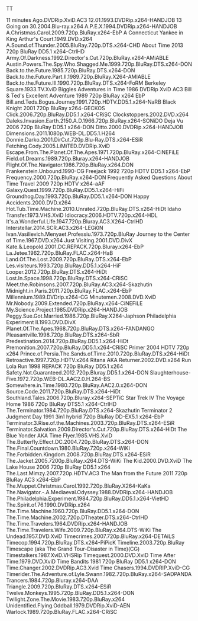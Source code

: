 TT


11 minutes Ago.DVDRip.XviD.AC3
12.01.1993.DVDRip.x264-HANDJOB
13 Going on 30.2004.Blu-ray.x264
A.P.E.X.1994.DVDRip.x264-HANDJOB
A.Christmas.Carol.2009.720p.BluRay.x264-EbP
A Connecticut Yankee in King Arthur's Court.1949.DVD.x264
A.Sound.of.Thunder.2005.BluRay.720p.DTS.x264-CHD
About Time 2013 720p BluRay DD5.1 x264-CtrlHD
Army.Of.Darkness.1992.Director's.Cut.720p.BluRay.x264-AMiABLE
Austin.Powers.The.Spy.Who.Shagged.Me.1999.720p.BluRay.DTS.x264-DON
Back.to.the.Future.1985.720p.BluRay.DTS.x264-DON
Back.to.the.Future.Part.II.1989.720p.BluRay.X264-AMIABLE
Back.to.the.Future.III.1990.720p.BluRay.DTS.x264-FoRM
Berkeley Square.1933.TV.XviD
Biggles Adventures in Time 1986 DVDRip XviD AC3
Bill & Ted's Excellent Adventure 1989 720p BluRay x264 EbP
Bill.and.Teds.Bogus.Journey.1991.720p.HDTV.DD5.1.x264-NaRB
Black Knight 2001 720p BluRay x264-GECKOS
Click.2006.720p.BluRay.DD5.1.x264-CRiSC
Clockstoppers.2002.DVD.x264
Daleks.Invasion.Earth.2150.A.D.1966.720p.BluRay.x264-SONiDO
Deja Vu 2006 720p BluRay DD5.1 x264-DON
Ditto.2000.DVDRip.x264-HANDJOB
Dimensions.2011.1080p.WEB-DL.DD5.1.H264
Donnie.Darko.2001.DirCut.720p.Blu-Ray.DTS.x264-ESiR
Fetching.Cody.2005.LiMiTED.DVDRip.XviD
Escape.From.The.Planet.Of.The.Apes.1971.720p.BluRay.x264-CiNEFiLE
Field.of.Dreams.1989.720p.Bluray.x264-HANDJOB
Flight.Of.The.Navigator.1986.720p.BluRay.x264.DON
Frankenstein.Unbound.1990-CG
Freejack 1992 720p HDTV DD5.1 x264-EbP
Frequency.2000.720p.BluRay.x264-DON
Frequently Asked Questions About Time Travel 2009 720p HDTV x264-aAF
Galaxy.Quest.1999.720p.BluRay.DD5.1.x264-HiFi
Groundhog.Day.1993.720p.BluRay.DD5.1.x264-DON
Happy Accidents.2000.DVD.x264
Hot.Tub.Time.Machine.2010.Unrated.720p.BluRay.DTS.x264-HiDt
Idaho Transfer.1973.VHS.XviD
Idiocracy.2006.HDTV.720p.x264-HDL
It's.a.Wonderful.Life.1947.720p.Bluray.AC3.X264-CtrlHD
Interstellar.2014.SCR.AC3.x264-LEGi0N
Ivan.Vasilievich.Menyaet.Professiu.1973.720p.BluRay
Journey to the Center of Time.1967.DVD.x264
Just Visiting.2001.DVD.DivX
Kate.&.Leopold.2001.DC.REPACK.720p.Bluray.x264-EbP
La.Jetee.1962.720p.BluRay.FLAC.x264-HaB
Land.Of.The.Lost.2009.720p.BluRay.DTS.x264-EbP
Les.visiteurs.1993.720p.BluRay.DD5.1.x264-HiF
Looper.2012.720p.BluRay.DTS.x264-HiDt
Lost.In.Space.1998.720p.BluRay.DTS.x264-CRiSC
Meet.the.Robinsons.2007.720p.BluRay.AC3.x264-Skazhutin
Midnight.in.Paris.2011.720p.BluRay.FLAC.x264-EbP
Millennium.1989.DVDrip.x264-CG
Minutemen.2008.DVD.XviD
Mr.Nobody.2009.Extended.720p.BluRay.x264-CiNEFiLE
My.Science.Project.1985.DVDRip.x264-HANDJOB
Peggy.Sue.Got.Married.1986.720p.BluRay.X264-Japhson
Philadelphia Experiment II.1993.DVD.DivX
Planet.Of.The.Apes.1968.720p.BluRay.DTS.x264-FANDANGO
Pleasantville.1998.720p.BluRay.DTS.x264-SbR
Predestination.2014.720p.BluRay.DD5.1.x264-HiDt
Premonition.2007.720p.BluRay.DD5.1.x264-CRiSC
Primer 2004 HDTV 720p x264
Prince.of.Persia.The.Sands.of.Time.2010.720p.BluRay.DTS.x264-HiDt
Retroactive.1997.720p.HDTV.x264
Ritana AKA Returner.2002.DVD.x264
Run Lola Run 1998 REPACK 720p BluRay DD5.1 x264
Safety.Not.Guaranteed.2012.720p.Bluray.DD5.1.x264-DON
Slaughterhouse-Five.1972.720p.WEB-DL.AAC2.0.H.264-BS
Somewhere.in.Time.1980.720p.BluRay.AAC2.0.x264-DON
Source.Code.2011.720p.BluRay.DTS.x264-HiDt
Southland.Tales.2006.720p.Bluray.x264-SEPTiC
Star Trek IV The Voyage Home 1986 720p BluRay DTS5.1 x264-CtrlHD
The.Terminator.1984.720p.BluRay.DTS.x264-Skazhutin
Terminator 2 Judgment Day 1991 3in1 hybrid 720p BluRay DD-EX5.1 x264-EbP
Terminator.3.Rise.of.the.Machines.2003.720p.BluRay.DTS.x264-ESiR
Terminator.Salvation.2009.Director's.Cut.720p.BluRay.DTS.x264-HiDt
The Blue Yonder AKA Time Flyer.1985.VHS.XviD
The.Butterfly.Effect.DC.2004.720p.BluRay.DTS.x264-DON
The.Final.Countdown.1980.BluRay.720p.x264-WiKi
The.Forbidden.Kingdom.2008.720p.BluRay.DTS.x264-ESiR
The.Jacket.2005.7200p.BluRay.x264.DTS-WiKi
The Kid.2000.DVD.XviD
The Lake House 2006 720p BluRay DD5.1 x264
The.Last.Mimzy.2007.720p.HDTV.AC3
The Man from the Future 2011 720p BluRay AC3 x264-EbP
The.Muppet.Christmas.Carol.1992.720p.BluRay.X264-KaKa
The.Navigator.-.A.Mediaeval.Odyssey.1988.DVDRip.x264-HANDJOB
The.Philadelphia.Experiment.1984.720p.BluRay.DD5.1.x264-VietHD
The.Spirit.of.76.1990.DVDRip.x264
The.Time.Machine.1960.720p.BluRay.DD5.1.x264-DON
The.Time.Machine.2002.720p.DTheater.DTS.x264-CtrlHD
The.Time.Travelers.1964.DVDRip.x264-HANDJOB
The.Time.Travelers.Wife.2009.720p.BluRay.x264.DTS-WiKi
The Undead.1957.DVD.XviD
Timecrimes.2007.720p.BluRay.x264-DETAiLS
Timecop.1994.720p.BluRay.DTS.x264-PiPicK
Timeline.2003.720p.BluRay
Timescape (aka The Grand Tour-Disaster in Time)(CG)
Timestalkers.1987.XviD.VHSRip
Timequest.2000.DVD.XviD
Time After Time.1979.DVD.XviD
Time Bandits 1981 720p BluRay DD5.1 x264-DON
Time.Changer.2002.DVDRip.AC3.Xvid
Time Chasers.1994.DVDRIP.XviD-CG
Timerider.The.Adventure.of.Lyle.Swann.1982.720p.BluRay.x264-SADPANDA
Trancers.1984.720p.Bluray.x264-DAA
Triangle.2009.720p.BluRay.DTS.x264-ESiR
Twelve.Monkeys.1995.720p.BluRay.DD5.1.x264-DON
Twilight.Zone.The.Movie.1983.720p.BluRay.x264
Unidentified.Flying.Oddball.1979.DVDRip.XviD-AEN
Warlock.1989.720p.BluRay.FLAC.x264-CRiSC
